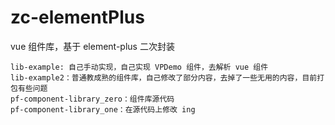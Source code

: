 # zc-elementPlus

vue 组件库，基于 element-plus 二次封装

```
lib-example: 自己手动实现，自己实现 VPDemo 组件，去解析 vue 组件
lib-example2：普通教成熟的组件库，自己修改了部分内容，去掉了一些无用的内容，目前打包有些问题
pf-component-library_zero：组件库源代码
pf-component-library_one：在源代码上修改 ing
```
